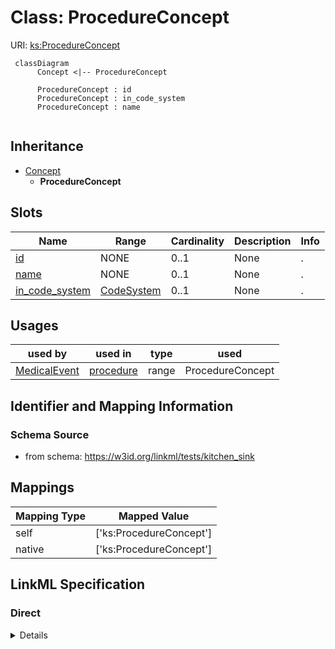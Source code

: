 # Class: ProcedureConcept




URI: [ks:ProcedureConcept](https://w3id.org/linkml/tests/kitchen_sink/ProcedureConcept)




```mermaid
 classDiagram
      Concept <|-- ProcedureConcept
      
      ProcedureConcept : id
      ProcedureConcept : in_code_system
      ProcedureConcept : name
      

```





## Inheritance
* [Concept](Concept.md)
    * **ProcedureConcept**



## Slots

| Name | Range | Cardinality | Description  | Info |
| ---  | --- | --- | --- | --- |
| [id](id.md) | NONE | 0..1 | None  | . |
| [name](name.md) | NONE | 0..1 | None  | . |
| [in_code_system](in_code_system.md) | [CodeSystem](CodeSystem.md) | 0..1 | None  | . |


## Usages


| used by | used in | type | used |
| ---  | --- | --- | --- |
| [MedicalEvent](MedicalEvent.md) | [procedure](procedure.md) | range | ProcedureConcept |



## Identifier and Mapping Information







### Schema Source


* from schema: https://w3id.org/linkml/tests/kitchen_sink







## Mappings

| Mapping Type | Mapped Value |
| ---  | ---  |
| self | ['ks:ProcedureConcept'] |
| native | ['ks:ProcedureConcept'] |


## LinkML Specification

<!-- TODO: investigate https://stackoverflow.com/questions/37606292/how-to-create-tabbed-code-blocks-in-mkdocs-or-sphinx -->

### Direct

<details>
```yaml
name: ProcedureConcept
from_schema: https://w3id.org/linkml/tests/kitchen_sink
is_a: Concept

```
</details>

### Induced

<details>
```yaml
name: ProcedureConcept
from_schema: https://w3id.org/linkml/tests/kitchen_sink
is_a: Concept
attributes:
  id:
    name: id
    from_schema: https://w3id.org/linkml/tests/core
    identifier: true
    alias: id
    owner: ProcedureConcept
  name:
    name: name
    from_schema: https://w3id.org/linkml/tests/core
    alias: name
    owner: ProcedureConcept
    required: false
  in code system:
    name: in code system
    from_schema: https://w3id.org/linkml/tests/kitchen_sink
    alias: in_code_system
    owner: ProcedureConcept
    range: CodeSystem

```
</details>